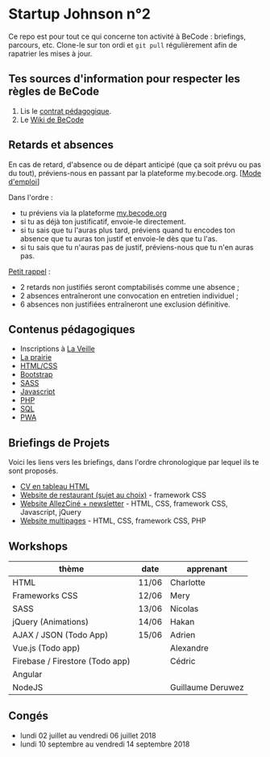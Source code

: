# Startup Johnson n°2

Ce repo est pour tout ce qui concerne ton activité à BeCode : briefings, parcours, etc.
Clone-le sur ton ordi et `git pull` régulièrement afin de rapatrier les mises à jour.

## Tes sources d'information pour respecter les règles de BeCode

1. Lis le [contrat pédagogique](../../../BeCode/blob/master/contratpedagogique.md).
1. Le [Wiki de BeCode](https://github.com/becodeorg/BeCode/wiki)

## Retards et absences

En cas de retard, d'absence ou de départ anticipé (que ça soit prévu ou pas du tout), préviens-nous en passant par la plateforme my.becode.org. [[Mode d'emploi](https://github.com/becodeorg/BeCode/blob/master/procedure-mybecode.md)]

Dans l'ordre :
- tu préviens via la plateforme [my.becode.org](https://my.becode.org)
- si tu as déjà ton justificatif, envoie-le directement.
- si tu sais que tu l'auras plus tard, préviens quand tu encodes ton absence que tu auras ton justif et envoie-le dès que tu l'as.
- si tu sais que tu n'auras pas de justif, préviens-nous que tu n'en auras pas.

[Petit rappel](https://github.com/becodeorg/BeCode/blob/master/contratpedagogique.md#sanctions) :
- 2 retards non justifiés seront comptabilisés comme une absence ;
- 2 absences entraîneront une convocation en entretien individuel ;
- 6 absences non justifiées entraîneront une exclusion définitive.

## Contenus pédagogiques

- Inscriptions à [La Veille](https://github.com/becodeorg/la-veille)
- [La prairie](./01-La-prairie)
- [HTML/CSS](./02-HTML-CSS)
- [Bootstrap](./03-Bootstrap)
- [SASS](./04-SASS)
- [Javascript](./05-Javascript)
- [PHP](./06-PHP)
- [SQL](./07-SQL)
- [PWA](./13-PWA)

## Briefings de Projets
Voici les liens vers les briefings, dans l'ordre chronologique par lequel ils te sont proposés.

- [CV en tableau HTML](./02-HTML-CSS/Training-3-tableau.md)
- [Website de restaurant (sujet au choix)](./projets/Restaurant_Bootstrap) - framework CSS
- [Website AllezCiné + newsletter](./projets/AllezCine) - HTML, CSS, framework CSS, Javascript, jQuery
- [Website multipages](./projets/multipage-website-in-php) - HTML, CSS, framework CSS, PHP

## Workshops
| thème | date | apprenant |
|---|---|---|
| HTML | 11/06 | Charlotte |
| Frameworks CSS | 12/06 | Mery |
| SASS | 13/06 | Nicolas |
| jQuery (Animations) | 14/06 | Hakan |
| AJAX / JSON (Todo App) | 15/06 | Adrien |
| Vue.js (Todo app) | | Alexandre|
| Firebase / Firestore (Todo app) | | Cédric |
| Angular | | |
| NodeJS | | Guillaume Deruwez |

## Congés
- lundi 02 juillet au vendredi 06 juillet 2018
- lundi 10 septembre au vendredi 14 septembre 2018
